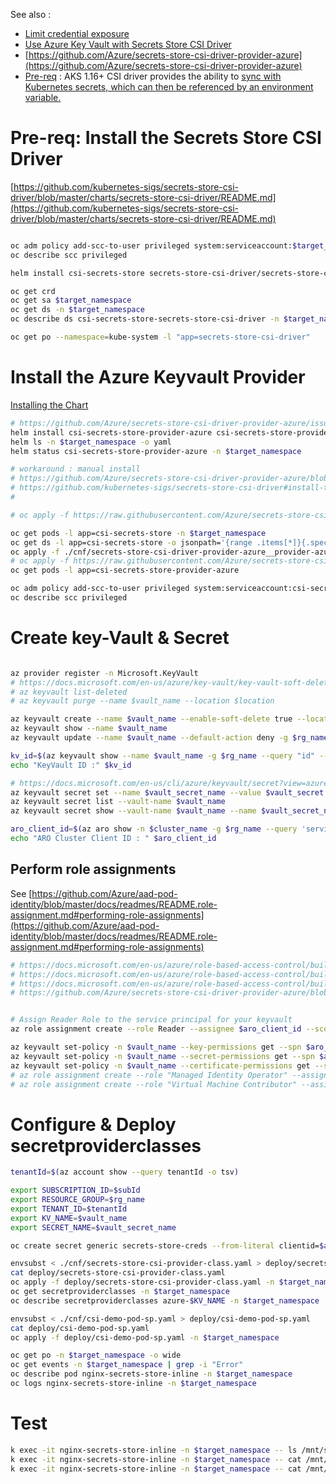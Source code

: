 
See also :
- [Limit credential exposure](https://docs.microsoft.com/en-us/azure/aks/developer-best-practices-pod-security#limit-credential-exposure)
- [Use Azure Key Vault with Secrets Store CSI Driver](https://docs.microsoft.com/en-us/azure/aks/developer-best-practices-pod-security#use-azure-key-vault-with-secrets-store-csi-driver)
- [https://github.com/Azure/secrets-store-csi-driver-provider-azure](https://github.com/Azure/secrets-store-csi-driver-provider-azure)
- [Pre-req](https://github.com/Azure/secrets-store-csi-driver-provider-azure#install-the-secrets-store-csi-driver-and-the-azure-keyvault-provider) : AKS 1.16+
CSI driver provides the ability to [sync with Kubernetes secrets, which can then be referenced by an environment variable.](https://github.com/kubernetes-sigs/secrets-store-csi-driver#optional-sync-with-kubernetes-secrets)



# Pre-req: Install the Secrets Store CSI Driver

[https://github.com/kubernetes-sigs/secrets-store-csi-driver/blob/master/charts/secrets-store-csi-driver/README.md](https://github.com/kubernetes-sigs/secrets-store-csi-driver/blob/master/charts/secrets-store-csi-driver/README.md)

```sh

oc adm policy add-scc-to-user privileged system:serviceaccount:$target_namespace:secrets-store-csi-driver
oc describe scc privileged

helm install csi-secrets-store secrets-store-csi-driver/secrets-store-csi-driver -n $target_namespace

oc get crd
oc get sa $target_namespace
oc get ds -n $target_namespace
oc describe ds csi-secrets-store-secrets-store-csi-driver -n $target_namespace

oc get po --namespace=kube-system -l "app=secrets-store-csi-driver"

```

#  Install the Azure Keyvault Provider

[Installing the Chart](https://github.com/Azure/secrets-store-csi-driver-provider-azure/blob/master/charts/csi-secrets-store-provider-azure/README.md)
```sh
# https://github.com/Azure/secrets-store-csi-driver-provider-azure/issues/363
helm install csi-secrets-store-provider-azure csi-secrets-store-provider-azure/csi-secrets-store-provider-azure -n $target_namespace
helm ls -n $target_namespace -o yaml
helm status csi-secrets-store-provider-azure -n $target_namespace

# workaround : manual install
# https://github.com/Azure/secrets-store-csi-driver-provider-azure/blob/master/docs/install-yamls.md
# https://github.com/kubernetes-sigs/secrets-store-csi-driver#install-the-secrets-store-csi-driver
# 

# oc apply -f https://raw.githubusercontent.com/Azure/secrets-store-csi-driver-provider-azure/master/deployment/pod-security-policy.yaml

oc get pods -l app=csi-secrets-store -n $target_namespace
oc get ds -l app=csi-secrets-store -o jsonpath='{range .items[*]}{.spec.template.spec.containers[1].args}{"\n"}'
oc apply -f ./cnf/secrets-store-csi-driver-provider-azure__provider-azure-installer.yaml
# oc apply -f https://raw.githubusercontent.com/Azure/secrets-store-csi-driver-provider-azure/master/deployment/provider-azure-installer.yaml
oc get pods -l app=csi-secrets-store-provider-azure

oc adm policy add-scc-to-user privileged system:serviceaccount:csi-secrets-store-provider-azure
oc describe scc privileged


```

# Create key-Vault & Secret
```sh

az provider register -n Microsoft.KeyVault
# https://docs.microsoft.com/en-us/azure/key-vault/key-vault-soft-delete-cli
# az keyvault list-deleted
# az keyvault purge --name $vault_name --location $location

az keyvault create --name $vault_name --enable-soft-delete true --location $location -g $rg_name
az keyvault show --name $vault_name 
az keyvault update --name $vault_name --default-action deny -g $rg_name 

kv_id=$(az keyvault show --name $vault_name -g $rg_name --query "id" --output tsv)
echo "KeyVault ID :" $kv_id

# https://docs.microsoft.com/en-us/cli/azure/keyvault/secret?view=azure-cli-latest#az-keyvault-secret-set
az keyvault secret set --name $vault_secret_name --value $vault_secret --description "CSI secret store driver - ${appName} Secret" --vault-name $vault_name
az keyvault secret list --vault-name $vault_name
az keyvault secret show --vault-name $vault_name --name $vault_secret_name --output tsv

aro_client_id=$(az aro show -n $cluster_name -g $rg_name --query 'servicePrincipalProfile.clientId' -o tsv)
echo "ARO Cluster Client ID : " $aro_client_id

```

## Perform role assignments

See [https://github.com/Azure/aad-pod-identity/blob/master/docs/readmes/README.role-assignment.md#performing-role-assignments](https://github.com/Azure/aad-pod-identity/blob/master/docs/readmes/README.role-assignment.md#performing-role-assignments)

```sh
# https://docs.microsoft.com/en-us/azure/role-based-access-control/built-in-roles#managed-identity-operator
# https://docs.microsoft.com/en-us/azure/role-based-access-control/built-in-roles#virtual-machine-contributor
# https://docs.microsoft.com/en-us/azure/role-based-access-control/built-in-roles#reader
# https://github.com/Azure/secrets-store-csi-driver-provider-azure/blob/master/docs/service-principal-mode.md


# Assign Reader Role to the service principal for your keyvault
az role assignment create --role Reader --assignee $aro_client_id --scope /subscriptions/$subId/resourcegroups/$rg_name/providers/Microsoft.KeyVault/vaults/$vault_name # $kv_id

az keyvault set-policy -n $vault_name --key-permissions get --spn $aro_client_id
az keyvault set-policy -n $vault_name --secret-permissions get --spn $aro_client_id
az keyvault set-policy -n $vault_name --certificate-permissions get --spn $aro_client_id
# az role assignment create --role "Managed Identity Operator" --assignee $aks_client_id --scope /subscriptions/$subId/resourcegroups/$managed_rg
# az role assignment create --role "Virtual Machine Contributor" --assignee $aks_client_id --scope /subscriptions/$subId/resourcegroups/$managed_rg
```


# Configure & Deploy secretproviderclasses


```sh
tenantId=$(az account show --query tenantId -o tsv)

export SUBSCRIPTION_ID=$subId
export RESOURCE_GROUP=$rg_name
export TENANT_ID=$tenantId
export KV_NAME=$vault_name
export SECRET_NAME=$vault_secret_name

oc create secret generic secrets-store-creds --from-literal clientid=$aro_client_id --from-literal clientsecret=$aro_client_secret -n $target_namespace

envsubst < ./cnf/secrets-store-csi-provider-class.yaml > deploy/secrets-store-csi-provider-class.yaml
cat deploy/secrets-store-csi-provider-class.yaml
oc apply -f deploy/secrets-store-csi-provider-class.yaml -n $target_namespace
oc get secretproviderclasses -n $target_namespace
oc describe secretproviderclasses azure-$KV_NAME -n $target_namespace

envsubst < ./cnf/csi-demo-pod-sp.yaml > deploy/csi-demo-pod-sp.yaml
cat deploy/csi-demo-pod-sp.yaml
oc apply -f deploy/csi-demo-pod-sp.yaml -n $target_namespace

oc get po -n $target_namespace -o wide
oc get events -n $target_namespace | grep -i "Error" 
oc describe pod nginx-secrets-store-inline -n $target_namespace
oc logs nginx-secrets-store-inline -n $target_namespace


```

# Test

```sh
k exec -it nginx-secrets-store-inline -n $target_namespace -- ls /mnt/secrets-store/ 
k exec -it nginx-secrets-store-inline -n $target_namespace -- cat /mnt/secrets-store/key1
k exec -it nginx-secrets-store-inline -n $target_namespace -- cat /mnt/secrets-store/$vault_secret_name

```